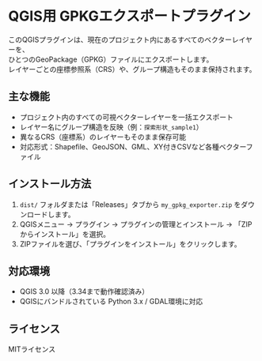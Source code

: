 # QGIS用 GPKGエクスポートプラグイン

このQGISプラグインは、現在のプロジェクト内にあるすべてのベクターレイヤーを、  
ひとつのGeoPackage（GPKG）ファイルにエクスポートします。  
レイヤーごとの座標参照系（CRS）や、グループ構造もそのまま保持されます。

## 主な機能

- プロジェクト内のすべての可視ベクターレイヤーを一括エクスポート
- レイヤー名にグループ構造を反映（例：`探索形状_sample1`）
- 異なるCRS（座標系）のレイヤーもそのまま保存可能
- 対応形式：Shapefile、GeoJSON、GML、XY付きCSVなど各種ベクターファイル

## インストール方法

1. `dist/` フォルダまたは「Releases」タブから `my_gpkg_exporter.zip` をダウンロードします。
2. QGISメニュー → プラグイン → プラグインの管理とインストール → 「ZIPからインストール」を選択。
3. ZIPファイルを選び、「プラグインをインストール」をクリックします。

## 対応環境

- QGIS 3.0 以降（3.34まで動作確認済み）
- QGISにバンドルされている Python 3.x / GDAL環境に対応

## ライセンス

MITライセンス
